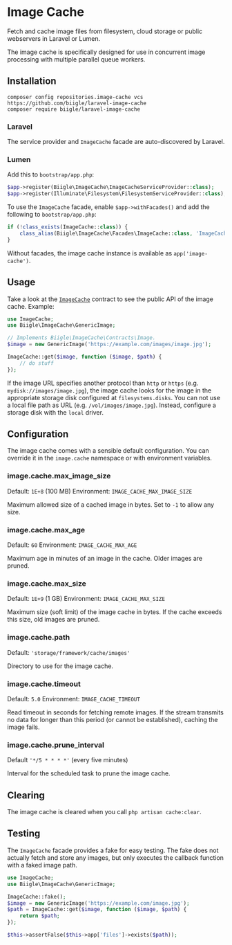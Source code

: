 # Image Cache

Fetch and cache image files from filesystem, cloud storage or public webservers in Laravel or Lumen.

The image cache is specifically designed for use in concurrent image processing with multiple parallel queue workers.

## Installation

```
composer config repositories.image-cache vcs https://github.com/biigle/laravel-image-cache
composer require biigle/laravel-image-cache
```

### Laravel

The service provider and `ImageCache` facade are auto-discovered by Laravel.

### Lumen

Add this to `bootstrap/app.php`:
```php
$app->register(Biigle\ImageCache\ImageCacheServiceProvider::class);
$app->register(Illuminate\Filesystem\FilesystemServiceProvider::class);
```

To use the `ImageCache` facade, enable `$app->withFacades()` and add the following to `bootstrap/app.php`:

```php
if (!class_exists(ImageCache::class)) {
    class_alias(Biigle\ImageCache\Facades\ImageCache::class, 'ImageCache');
}
```

Without facades, the image cache instance is available as `app('image-cache')`.

## Usage

Take a look at the [`ImageCache`](src/Contracts/ImageCache.php) contract to see the public API of the image cache. Example:

```php
use ImageCache;
use Biigle\ImageCache\GenericImage;

// Implements Biigle\ImageCache\Contracts\Image.
$image = new GenericImage('https://example.com/images/image.jpg');

ImageCache::get($image, function ($image, $path) {
    // do stuff
});
```

If the image URL specifies another protocol than `http` or `https` (e.g. `mydisk://images/image.jpg`), the image cache looks for the image in the appropriate storage disk configured at `filesystems.disks`. You can not use a local file path as URL (e.g. `/vol/images/image.jpg`). Instead, configure a storage disk with the `local` driver.

## Configuration

The image cache comes with a sensible default configuration. You can override it in the `image.cache` namespace or with environment variables.

### image.cache.max_image_size

Default: `1E+8` (100 MB)
Environment: `IMAGE_CACHE_MAX_IMAGE_SIZE`

Maximum allowed size of a cached image in bytes. Set to `-1` to allow any size.

### image.cache.max_age

Default: `60`
Environment: `IMAGE_CACHE_MAX_AGE`

Maximum age in minutes of an image in the cache. Older images are pruned.

### image.cache.max_size

Default: `1E+9` (1 GB)
Environment: `IMAGE_CACHE_MAX_SIZE`

Maximum size (soft limit) of the image cache in bytes. If the cache exceeds this size, old images are pruned.

### image.cache.path

Default: `'storage/framework/cache/images'`

Directory to use for the image cache.

### image.cache.timeout

Default: `5.0`
Environment: `IMAGE_CACHE_TIMEOUT`

Read timeout in seconds for fetching remote images. If the stream transmits no data for longer than this period (or cannot be established), caching the image fails.

### image.cache.prune_interval

Default `'*/5 * * * *'` (every five minutes)

Interval for the scheduled task to prune the image cache.

## Clearing

The image cache is cleared when you call `php artisan cache:clear`.

## Testing

The `ImageCache` facade provides a fake for easy testing. The fake does not actually fetch and store any images, but only executes the callback function with a faked image path.

```php
use ImageCache;
use Biigle\ImageCache\GenericImage;

ImageCache::fake();
$image = new GenericImage('https://example.com/image.jpg');
$path = ImageCache::get($image, function ($image, $path) {
    return $path;
});

$this->assertFalse($this->app['files']->exists($path));
```
